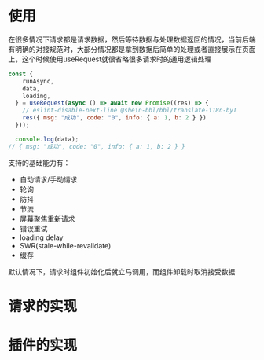 # 使用

在很多情况下请求都是请求数据，然后等待数据与处理数据返回的情况，当前后端有明确的对接规范时，大部分情况都是拿到数据后简单的处理或者直接展示在页面上，这个时候使用useRequest就很省略很多请求时的通用逻辑处理

```js
const {
    runAsync,
    data,
    loading,
  } = useRequest(async () => await new Promise((res) => {
    // eslint-disable-next-line @shein-bbl/bbl/translate-i18n-byT
    res({ msg: "成功", code: "0", info: { a: 1, b: 2 } })
  }));

  console.log(data);
// { msg: "成功", code: "0", info: { a: 1, b: 2 } }
```

支持的基础能力有：

- 自动请求/手动请求
- 轮询
- 防抖
- 节流
- 屏幕聚焦重新请求
- 错误重试
- loading delay
- SWR(stale-while-revalidate)
- 缓存

默认情况下，请求时组件初始化后就立马调用，而组件卸载时取消接受数据



# 请求的实现



# 插件的实现

